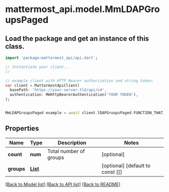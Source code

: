 # mattermost_api.model.MmLDAPGroupsPaged

## Load the package and get an instance of this class.
```dart
import 'package:mattermost_api/api.dart';

// Instantiate your client...
//

// example client with HTTP Bearer authorization and string token:
var client = MattermostApiClient(
  basePath: 'https://your-server.tld/api/v4',
  authentication: MmHttpBearerAuthentication('YOUR TOKEN'),
);


MmLDAPGroupsPaged example = await client.lDAPGroupsPaged.FUNCTION_THAT_RETURNS_THIS_CLASS();

```

## Properties
Name | Type | Description | Notes
------------ | ------------- | ------------- | -------------
**count** | **num** | Total number of groups | [optional] 
**groups** | [**List<MmLDAPGroup>**](MmLDAPGroup.md) |  | [optional] [default to const []]

[[Back to Model list]](../GENERATED_README.md#documentation-for-models) [[Back to API list]](../GENERATED_README.md#documentation-for-api-endpoints) [[Back to README]](../GENERATED_README.md)


